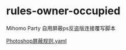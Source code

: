 # rules-owner-occupied

Mihomo Party 自用屏蔽ps反盗版连接覆写脚本

[Photoshop屏蔽规则.yaml](https://raw.githubusercontent.com/leetruei/rules-owner-occupied/main/override/Photoshop%E5%B1%8F%E8%94%BD%E8%A7%84%E5%88%99.yaml)


